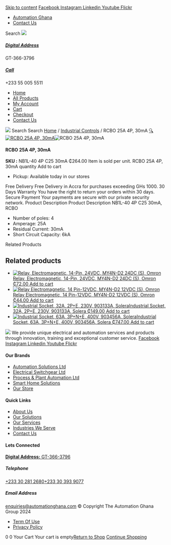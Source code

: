 [Skip to content](https://store.automationghana.com/product/rcbo-nb1l-40-4p-c25-30ma-chint/#content)
[ Facebook ](https://www.facebook.com/automationgh/) [ Instagram ](https://www.instagram.com/automationgh/) [ Linkedin ](https://www.linkedin.com/company/the-automation-ghana-limited/) [ Youtube ](https://www.youtube.com/channel/UCurrRDUSm5oIW39VXjn1u0w) [ Flickr ](https://www.flickr.com/photos/181794037@N07/)
  * [ Automation Ghana ](https://automationghana.com)
  * [ Contact Us ](https://store.automationghana.com/contact/)


Search
[ ![](https://store.automationghana.com/wp-content/uploads/2024/04/Website-TAGG-Logo-BLUE.png) ](https://store.automationghana.com/)
[ ](https://maps.app.goo.gl/m4xeaagWCNbLk4jM6)
#####  [ Digital Address ](https://maps.app.goo.gl/m4xeaagWCNbLk4jM6)
GT-366-3796 
[ ](tel:+233550055511)
#####  [ Call ](tel:+233550055511)
+233 55 005 5511 
  * [Home](https://store.automationghana.com/)
  * [All Products](https://store.automationghana.com/shop/)
  * [My Account](https://store.automationghana.com/my-account/)
  * [Cart](https://store.automationghana.com/cart/)
  * [Checkout](https://store.automationghana.com/checkout/)
  * [Contact Us](https://store.automationghana.com/contact/)


[![](https://store.automationghana.com/wp-content/uploads/2024/04/AutomationGhana_logo_white.png)](https://store.automationghana.com)
Search
Search
[Home](https://store.automationghana.com) / [Industrial Controls](https://store.automationghana.com/product-category/industrial-controls/) / RCBO 25A 4P, 30mA
[🔍](https://store.automationghana.com/product/rcbo-nb1l-40-4p-c25-30ma-chint/)
[![RCBO 25A 4P, 30mA](https://store.automationghana.com/wp-content/uploads/2020/04/rcbo1.png)](https://store.automationghana.com/wp-content/uploads/2020/04/rcbo1.png)![RCBO 25A 4P, 30mA](https://store.automationghana.com/wp-content/uploads/2020/04/rcbo1.png)
####  RCBO 25A 4P, 30mA 
**SKU :** NB1L-40 4P C25 30mA 
₵264.00
Item is sold per unit.
RCBO 25A 4P, 30mA quantity
Add to cart
  * Pickup: Available today in our stores


Free Delivery 
Free Delivery in Accra for purchases exceeding GHs 1000. 
30 Days Warranty 
You have the right to return your orders within 30 days. 
Secure Payment 
Your payments are secure with our private security network. 
Product Description
Product Description
NB1L-40 4P C25 30mA, RCBO 
  * Number of poles: 4
  * Amperage: 25A
  * Residual Current: 30mA
  * Short Circuit Capacity: 6kA


Related Products 
## Related products
  * [![Relay, Electromagnetic, 14-Pin, 24VDC, MY4N-D2 24DC \(S\), Omron](https://store.automationghana.com/wp-content/uploads/2020/04/14-Pin-Relay-MY4N-D2-24DC-S-Omron.jpg)Relay, Electromagnetic, 14-Pin, 24VDC, MY4N-D2 24DC (S), Omron ₵72.00 ](https://store.automationghana.com/product/14-pin-relay-my4n-d2-24dc-s-omron/)
[Add to cart](https://store.automationghana.com/product/rcbo-nb1l-40-4p-c25-30ma-chint/?add-to-cart=1601)
  * [![Relay Electromagnetic, 14 Pin-12VDC, MY4N-D2 12VDC \(S\), Omron](https://store.automationghana.com/wp-content/uploads/2020/04/14-Pin-Relay-MY4N-D2-24DC-S-Omron.jpg)Relay Electromagnetic, 14 Pin-12VDC, MY4N-D2 12VDC (S), Omron ₵44.00 ](https://store.automationghana.com/product/14-pin-relay-my4n-d2-12vdc-s-omron/)
[Add to cart](https://store.automationghana.com/product/rcbo-nb1l-40-4p-c25-30ma-chint/?add-to-cart=1600)
  * [![Industrial Socket, 32A, 2P+E, 230V, 903133A, Solera](https://store.automationghana.com/wp-content/uploads/2020/02/SOLERA-10-300x300.jpg)Industrial Socket, 32A, 2P+E, 230V, 903133A, Solera ₵149.00 ](https://store.automationghana.com/product/socket-903133a-solera/)
[Add to cart](https://store.automationghana.com/product/rcbo-nb1l-40-4p-c25-30ma-chint/?add-to-cart=1533)
  * [![Industrial Socket, 63A, 3P+N+E, 400V, 903456A, Solera](https://store.automationghana.com/wp-content/uploads/2020/04/903456A.png)Industrial Socket, 63A, 3P+N+E, 400V, 903456A, Solera ₵747.00 ](https://store.automationghana.com/product/industrial-socket-903456a-solera/)
[Add to cart](https://store.automationghana.com/product/rcbo-nb1l-40-4p-c25-30ma-chint/?add-to-cart=1514)


![](https://store.automationghana.com/wp-content/uploads/2024/04/AutomationGhana_logo_white.png)
We provide unique electrical and automation services and products through innovation, training and exceptional customer service.
[ Facebook ](https://www.facebook.com/automationgh/) [ Instagram ](https://www.instagram.com/automationgh/) [ Linkedin ](https://www.linkedin.com/company/the-automation-ghana-limited/) [ Youtube ](https://www.youtube.com/channel/UCurrRDUSm5oIW39VXjn1u0w) [ Flickr ](https://www.flickr.com/photos/181794037@N07/)
#### Our Brands
  * [ Automation Solutions Ltd ](https://store.automationghana.com/product/rcbo-nb1l-40-4p-c25-30ma-chint/)
  * [ Electrical Switchgear Ltd ](https://store.automationghana.com/product/rcbo-nb1l-40-4p-c25-30ma-chint/)
  * [ Process & Plant Automation Ltd ](https://store.automationghana.com/product/rcbo-nb1l-40-4p-c25-30ma-chint/)
  * [ Smart Home Solutions ](https://store.automationghana.com/product/rcbo-nb1l-40-4p-c25-30ma-chint/)
  * [ Our Store ](https://store.automationghana.com/product/rcbo-nb1l-40-4p-c25-30ma-chint/)


#### Quick Links
  * [ About Us ](https://store.automationghana.com/product/rcbo-nb1l-40-4p-c25-30ma-chint/)
  * [ Our Solutions ](https://store.automationghana.com/product/rcbo-nb1l-40-4p-c25-30ma-chint/)
  * [ Our Services ](https://store.automationghana.com/product/rcbo-nb1l-40-4p-c25-30ma-chint/)
  * [ Industries We Serve ](https://store.automationghana.com/product/rcbo-nb1l-40-4p-c25-30ma-chint/)
  * [ Contact Us ](https://store.automationghana.com/product/rcbo-nb1l-40-4p-c25-30ma-chint/)


#### Lets Connected
[**Digital Address:** GT-366-3796](https://maps.app.goo.gl/m4xeaagWCNbLk4jM6)
#####  Telephone 
[ +233 30 281 2680](tel:+233302812680)[+233 30 393 9077](https://store.automationghana.com/product/rcbo-nb1l-40-4p-c25-30ma-chint/+233303939077)
#####  Email Address 
enquiries@automationghana.com 
© Copyright The Automation Ghana Group 2024
  * [ Term Of Use ](https://store.automationghana.com/product/rcbo-nb1l-40-4p-c25-30ma-chint/)
  * [ Privacy Policy ](https://store.automationghana.com/product/rcbo-nb1l-40-4p-c25-30ma-chint/)


0
0
Your Cart
Your cart is empty[Return to Shop](https://store.automationghana.com/shop/)
[Continue Shopping](https://store.automationghana.com/product/rcbo-nb1l-40-4p-c25-30ma-chint/)
